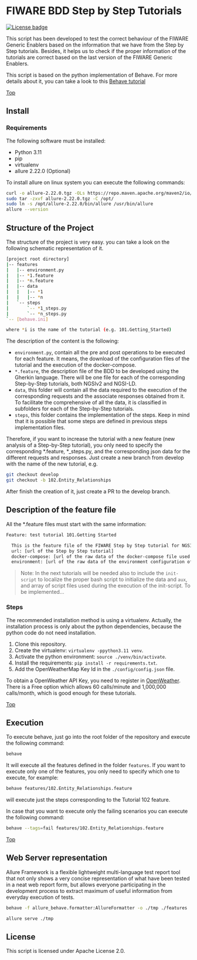 # <a name="top"></a>FIWARE BDD Step by Step Tutorials
[![License badge](https://img.shields.io/badge/license-Apache_2.0-blue.svg)](https://opensource.org/licenses/Apache-2.0)

This script has been developed to test the correct behaviour of the FIWARE Generic Enablers
based on the information that we have from the Step by Step tutorials. Besides, it helps us
to check if the proper information of the tutorials are correct based on the last version of
the FIWARE Generic Enablers.

This script is based on the python implementation of Behave. For more details about it, you
can take a look to this [Behave tutorial](https://jenisys.github.io/behave.example/)

[Top](#top)

## Install

### Requirements

The following software must be installed:

- Python 3.11
- pip
- virtualenv
- allure 2.22.0 (Optional)

To install allure on linux system you can execute the following commands:

```bash
curl -o allure-2.22.0.tgz -OLs https://repo.maven.apache.org/maven2/io/qameta/allure/allure-commandline/2.22.0/allure-commandline-2.22.0.tgz
sudo tar -zxvf allure-2.22.0.tgz -C /opt/
sudo ln -s /opt/allure-2.22.0/bin/allure /usr/bin/allure
allure --version
```

## Structure of the Project

The structure of the project is very easy. you can take a look on the following schematic
representation of it.

```bash
[project root directory]
|-- features
|   |-- environment.py
|   |-- *1.feature
|   |-- *n.feature
|   |-- data
|   |   |-- *1
|   |   |-- *n
|   `-- steps
|       `-- *1_steps.py
|       `-- *n_steps.py
`-- [behave.ini]

where *i is the name of the tutorial (e.g. 101.Getting_Started)
```

The description of the content is the following:
- `environment.py`, contain all the pre and post operations to be executed for each feature.
  It means, the download of the configuration files of the tutorial and the execution of the
  docker-compose.
- `*.feature`, the description file of the BDD to be developed using the Gherkin language. There
  will be one file for each of the corresponding Step-by-Step tutorials, both NGSIv2 and NGSI-LD.
- `data`, this folder will contain all the data required to the execution of the corresponding
  requests and the associate responses obtained from it. To facilitate the comprehensive of all
  the data, it is classified in subfolders for each of the Step-by-Step tutorials.
- `steps`, this folder contains the implementation of the steps. Keep in mind that it is possible
  that some steps are defined in previous steps implementation files.

Therefore, if you want to increase the tutorial with a new feature (new analysis of a Step-by-Step
tutorial), you only need to specify the corresponding *.feature, *_steps.py, and the corresponding
json data for the different requests and responses. Just create a new branch from develop with the
name of the new tutorial, e.g.

```bash
git checkout develop
git checkout -b 102.Entity_Relationships
```

After finish the creation of it, just create a PR to the develop branch.

## Description of the feature file

All the *.feature files must start with the same information:

```bash
Feature: test tutorial 101.Getting Started

  This is the feature file of the FIWARE Step by Step tutorial for NGSI-v2
  url: [url of the Step by Step tutorial]
  docker-compose: [url of the raw data of the docker-compose file used in this tutorial]
  environment: [url of the raw data of the environment configuration of the docker compose]
```

> Note: In the next tutorials will be needed also to include the `init-script` to localize the
> proper bash script to initialize the data and `aux`, and array of script files used during the
> execution of the init-script. To be implemented...


### Steps

The recommended installation method is using a virtualenv. Actually, the installation
process is only about the python dependencies, because the python code do not need
installation.

1. Clone this repository.
2. Create the virtualenv: `virtualenv -ppython3.11 venv`.
3. Activate the python environment: `source ./venv/bin/activate`.
4. Install the requirements: `pip install -r requirements.txt`.
5. Add the OpenWeatherMap Key Id in the `./config/config.json` file.

To obtain a OpenWeather API Key, you need to register in [OpenWeather](https://openweathermap.org). There is a Free
option which allows 60 calls/minute and 1,000,000 calls/month, which is good enough for these tutorials.

[Top](#top)



## Execution

To execute behave, just go into the root folder of the repository and execute the following
command:

```bash
behave
```

It will execute all the features defined in the folder `features`. If you want to execute only
one of the features, you only need to specify which one to execute, for example:

```bash
behave features/102.Entity_Relationships.feature
```

will execute just the steps corresponding to the Tutorial 102 feature.

In case that you want to execute only the failing scenarios you can execute the following
command:

```bash
behave --tags=fail features/102.Entity_Relationships.feature
```

[Top](#top)

## Web Server representation

Allure Framework is a flexible lightweight multi-language test report tool that
not only shows a very concise representation of what have been tested in a neat
web report form, but allows everyone participating in the development process
to extract maximum of useful information from everyday execution of tests.

```bash
behave -f allure_behave.formatter:AllureFormatter -o ./tmp ./features
```

```bash
allure serve ./tmp
```

## License

This script is licensed under Apache License 2.0.
